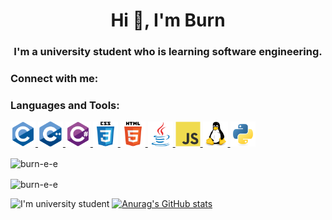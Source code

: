 <h1 align="center">Hi 👋, I'm Burn</h1>
<h3 align="center">I'm a university student who is learning software engineering.</h3>

<h3 align="left">Connect with me:</h3>
<p align="left">
</p>

<h3 align="left">Languages and Tools:</h3>
<p align="left"> <a href="https://www.cprogramming.com/" target="_blank" rel="noreferrer"> <img src="https://raw.githubusercontent.com/devicons/devicon/master/icons/c/c-original.svg" alt="c" width="40" height="40"/> </a> <a href="https://www.w3schools.com/cpp/" target="_blank" rel="noreferrer"> <img src="https://raw.githubusercontent.com/devicons/devicon/master/icons/cplusplus/cplusplus-original.svg" alt="cplusplus" width="40" height="40"/> </a> <a href="https://www.w3schools.com/cs/" target="_blank" rel="noreferrer"> <img src="https://raw.githubusercontent.com/devicons/devicon/master/icons/csharp/csharp-original.svg" alt="csharp" width="40" height="40"/> </a> <a href="https://www.w3schools.com/css/" target="_blank" rel="noreferrer"> <img src="https://raw.githubusercontent.com/devicons/devicon/master/icons/css3/css3-original-wordmark.svg" alt="css3" width="40" height="40"/> </a> <a href="https://www.w3.org/html/" target="_blank" rel="noreferrer"> <img src="https://raw.githubusercontent.com/devicons/devicon/master/icons/html5/html5-original-wordmark.svg" alt="html5" width="40" height="40"/> </a> <a href="https://www.java.com" target="_blank" rel="noreferrer"> <img src="https://raw.githubusercontent.com/devicons/devicon/master/icons/java/java-original.svg" alt="java" width="40" height="40"/> </a> <a href="https://developer.mozilla.org/en-US/docs/Web/JavaScript" target="_blank" rel="noreferrer"> <img src="https://raw.githubusercontent.com/devicons/devicon/master/icons/javascript/javascript-original.svg" alt="javascript" width="40" height="40"/> </a> <a href="https://www.linux.org/" target="_blank" rel="noreferrer"> <img src="https://raw.githubusercontent.com/devicons/devicon/master/icons/linux/linux-original.svg" alt="linux" width="40" height="40"/> </a> <a href="https://www.python.org" target="_blank" rel="noreferrer"> <img src="https://raw.githubusercontent.com/devicons/devicon/master/icons/python/python-original.svg" alt="python" width="40" height="40"/> </a> </p>

<p><img align="center" src="https://github-readme-stats.vercel.app/api/top-langs?username=burn-e-e&show_icons=true&theme=dark&locale=en&layout=compact" alt="burn-e-e" /></p>

<p><img align="center" src="https://github-readme-streak-stats.herokuapp.com/?user=burn-e-e&theme=dark" alt="burn-e-e" /></p>

![I'm university student](https://scontent.fuln1-1.fna.fbcdn.net/v/t1.6435-9/93479680_637054650359709_874128795102085120_n.jpg?_nc_cat=101&ccb=1-7&_nc_sid=e3f864&_nc_ohc=wuMU_Zfcg54AX8i3SLR&_nc_ht=scontent.fuln1-1.fna&oh=00_AfAdY9cnM67Ox4BTHQQj7kEzkSTXNq0AQAL__NdxX-AT1g&oe=63A683E4)
[![Anurag's GitHub stats](https://github-readme-stats.vercel.app/api?username=burn-e-e)](https://github.com/anuraghazra/github-readme-stats)
